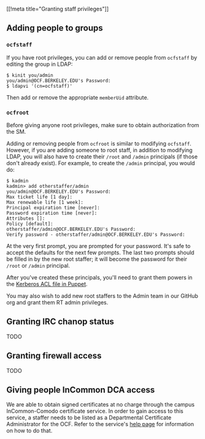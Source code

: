 [[!meta title="Granting staff privileges"]]

## Adding people to groups

### `ocfstaff`

If you have root privileges, you can add or remove people from `ocfstaff` by
editing the group in LDAP:

```text
$ kinit you/admin
you/admin@OCF.BERKELEY.EDU's Password:
$ ldapvi '(cn=ocfstaff)'
```

Then add or remove the appropriate `memberUid` attribute.

### `ocfroot`

Before giving anyone root privileges, make sure to obtain authorization from
the SM.

Adding or removing people from `ocfroot` is similar to modifying
`ocfstaff`. However, if you are adding someone to root staff, in addition to
modifying LDAP, you will also have to create their `/root` and `/admin`
principals (if those don't already exist). For example, to create the
`/admin` principal, you would do:

```text
$ kadmin
kadmin> add otherstaffer/admin
you/admin@OCF.BERKELEY.EDU's Password:
Max ticket life [1 day]:
Max renewable life [1 week]:
Principal expiration time [never]:
Password expiration time [never]:
Attributes []:
Policy [default]:
otherstaffer/admin@OCF.BERKELEY.EDU's Password:
Verify password - otherstaffer/admin@OCF.BERKELEY.EDU's Password:
```

At the very first prompt, you are prompted for your password. It's safe to
accept the defaults for the next few prompts. The last two prompts should be
filled in by the new root staffer; it will become the password for their
`/root` or `/admin` principal.

After you've created these principals, you'll need to grant them powers in the
[Kerberos ACL file in Puppet](https://github.com/ocf/puppet/blob/master/modules/ocf_kerberos/files/kadmind.acl).

You may also wish to add new root staffers to the Admin team in our GitHub org
and grant them RT admin privileges.


## Granting IRC chanop status

TODO


## Granting firewall access

TODO


## Giving people InCommon DCA access

We are able to obtain signed certificates at no charge through the campus
InCommon-Comodo certificate service. In order to gain access to this service, a
staffer needs to be listed as a Departmental Certificate Administrator for the
OCF. Refer to the service's [help
page](https://calnetweb.berkeley.edu/calnet-technologists/calnet-incommon-comodo-certificate-service)
for information on how to do that.
